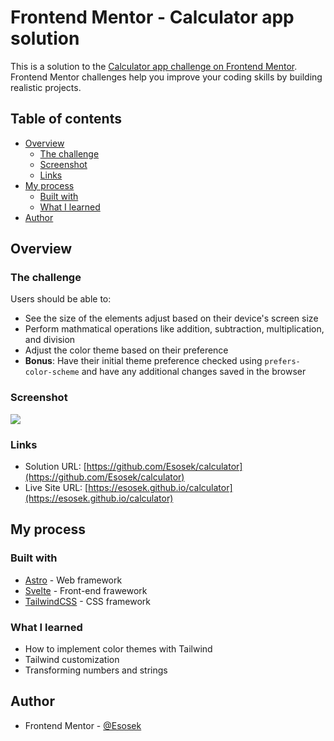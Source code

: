 # Frontend Mentor - Calculator app solution

This is a solution to the [Calculator app challenge on Frontend Mentor](https://www.frontendmentor.io/challenges/calculator-app-9lteq5N29). Frontend Mentor challenges help you improve your coding skills by building realistic projects. 

## Table of contents

- [Overview](#overview)
  - [The challenge](#the-challenge)
  - [Screenshot](#screenshot)
  - [Links](#links)
- [My process](#my-process)
  - [Built with](#built-with)
  - [What I learned](#what-i-learned)
- [Author](#author)

## Overview

### The challenge

Users should be able to:

- See the size of the elements adjust based on their device's screen size
- Perform mathmatical operations like addition, subtraction, multiplication, and division
- Adjust the color theme based on their preference
- **Bonus**: Have their initial theme preference checked using `prefers-color-scheme` and have any additional changes saved in the browser

### Screenshot

![](./screenshot.png)

### Links

- Solution URL: [https://github.com/Esosek/calculator](https://github.com/Esosek/calculator)
- Live Site URL: [https://esosek.github.io/calculator](https://esosek.github.io/calculator)

## My process

### Built with

- [Astro](https://astro.build/) - Web framework
- [Svelte](https://svelte.dev/) - Front-end frawework
- [TailwindCSS](https://tailwindcss.com/) - CSS framework

### What I learned

- How to implement color themes with Tailwind
- Tailwind customization
- Transforming numbers and strings

## Author

- Frontend Mentor - [@Esosek](https://www.frontendmentor.io/profile/Esosek)